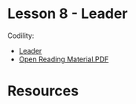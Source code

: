 # Lesson 8 - Leader

Codility:

- [Leader](https://app.codility.com/programmers/lessons/8-leader/)
- [Open Reading Material.PDF](docs/lessons/l008-leader.pdf)

# Resources
